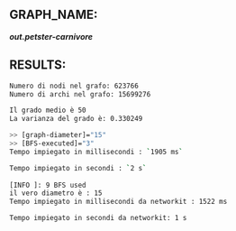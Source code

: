 ## GRAPH_NAME: 

***out.petster-carnivore***

## RESULTS: 

``` bash
Numero di nodi nel grafo: 623766
Numero di archi nel grafo: 15699276

Il grado medio è 50
La varianza del grado è: 0.330249
```

``` bash
>> [graph-diameter]="15"
>> [BFS-executed]="3"
Tempo impiegato in millisecondi : `1905 ms`
```

``` bash
Tempo impiegato in secondi : `2 s`
    
[INFO ]: 9 BFS used
il vero diametro è : 15
Tempo impiegato in millisecondi da networkit : 1522 ms 

Tempo impiegato in secondi da networkit: 1 s 
```